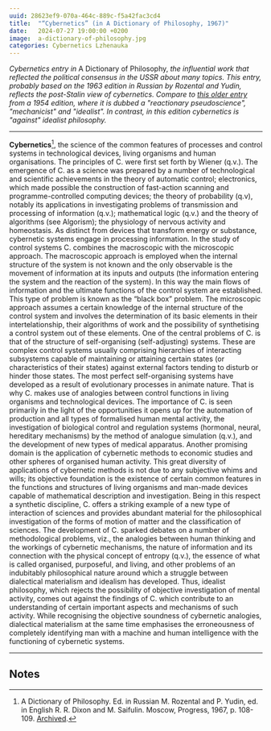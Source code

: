 ```yaml
---
uuid: 28623ef9-070a-464c-889c-f5a42fac3cd4
title:  "“Cybernetics” (in A Dictionary of Philosophy, 1967)"
date:   2024-07-27 19:00:00 +0200
image:  a-dictionary-of-philosophy.jpg
categories: Cybernetics Lzhenauka
---
```


_Cybernetics entry in_ A Dictionary of Philosophy, _the influential work that reflected the political consensus in the USSR about many topics. This entry, probably based on the 1963 edition in Russian by Rozental and Yudin, reflects the post-Stalin view of cybernetics. Compare to [this older entry](1f8fbc0d-7856-4f82-9cf1-19b2738e90fd) from a 1954 edition, where it is dubbed a "reactionary pseudoscience", "mechanicist" and "idealist". In contrast, in this edition cybernetics is "against" idealist philosophy._

---

**Cybernetics**[^1], the science of the common features of processes and control systems in technological devices, living organisms and human organisations. The principles of C. were first set forth by Wiener (q.v.). The emergence of C. as a science was prepared by a number of technological and scientific achievements in the theory of automatic control; electronics, which made possible the construction of fast-action scanning and programme-controlled computing devices; the theory of probability (q.v), notably its applications in investigating problems of transmission and processing of information (q.v.); mathematical logic (q.v.) and the theory of algorithms (see Algorism); the physiology of nervous activity and homeostasis. As distinct from devices that transform energy or substance, cybernetic systems engage in processing information. In the study of control systems C. combines the macroscopic with the microscopic approach. The macroscopic approach is employed when the internal structure of the system is not known and the only observable is the movement of information at its inputs and outputs (the information entering the system and the reaction of the system). In this way the main flows of information and the ultimate functions of the control system are established. This type of problem is known as the “black box” problem. The microscopic approach assumes a certain knowledge of the internal structure of the control system and involves the determination of its basic elements in their intertelationship, their algorithms of work and the possibility of synthetising a control system out of these elements. One of the central problems of C. is that of the structure of self-organising (self-adjusting) systems. These are complex control systems usually comprising hierarchies of interacting subsystems capable of maintaining or attaining certain states (or characteristics of their states) against external factors tending to disturb or hinder those states. The most perfect self-organising systems have developed as a result of evolutionary processes in animate nature. That is why C. makes use of analogies between control functions in living organisms and technological devices. The importance of C. is seen primarily in the light of the opportunities it opens up for the automation of production and all types of formalised human mental activity, the investigation of biological control and regulation systems (hormonal, neural, hereditary mechanisms) by the method of analogue simulation (q.v.), and the development of new types of medical apparatus. Another promising domain is the application of cybernetic methods to economic studies and other spheres of organised human activity. This great diversity of applications of cybernetic methods is not due to any subjective whims and wills; its objective foundation is the existence of certain common features in the functions and structures of living organisms and man-made devices capable of mathematical description and investigation. Being in this respect a synthetic discipline, C. offers a striking example of a new type of interaction of sciences and provides abundant material for the philosophical investigation of the forms of motion of matter and the classification of sciences. The development of C. sparked debates on a number of methodological problems, viz., the analogies between human thinking and the workings of cybernetic mechanisms, the nature of information and its connection with the physical concept of entropy (q.v.), the essence of what is called organised, purposeful, and living, and other problems of an indubitably philosophical nature around which a struggle between dialectical materialism and idealism has developed. Thus, idealist philosophy, which rejects the possibility of objective investigation of mental activity, comes out against the findings of C. which contribute to an understanding of certain important aspects and mechanisms of such activity. While recognising the objective soundness of cybernetic analogies, dialectical materialism at the same time emphasises the erroneousness of completely identifying man with a machine and human intelligence with the functioning of cybernetic systems.

---

## Notes

[^1]: A Dictionary of Philosophy. Ed. in Russian M. Rozental and P. Yudin, ed. in English R. R. Dixon and M. Saifulin. Moscow, Progress, 1967, p. 108-109. <a href="https://archive.org/details/dictionaryphilosophy1967/">Archived</a>.